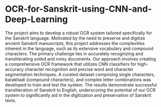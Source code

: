 # OCR-for-Sanskrit-using-CNN-and-Deep-Learning

The project aims to develop a robust OCR system tailored specifically for the Sanskrit language. Motivated by the need to preserve and digitize ancient Sanskrit manuscripts, this project addresses the complexities inherent in the language, such as its extensive vocabulary and compound characters. The primary challenge lies in accurately recognizing and transliterating soiled and noisy documents. Our approach involves creating a comprehensive OCR framework that utilizes CNN classifiers for high-accuracy character recognition and precise word and character segmentation techniques. A curated dataset comprising single characters, barakhadi (compound characters), and complex letter combinations was developed to train and test the system. The results demonstrate successful transliteration of Sanskrit to English, underscoring the potential of our OCR system to significantly aid in the digitization and preservation of Sanskrit texts. 
